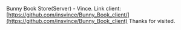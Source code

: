 Bunny Book Store(Server) - Vince.
Link client: [https://github.com/insvince/Bunny_Book_client/](https://github.com/insvince/Bunny_Book_client)
Thanks for visited.
